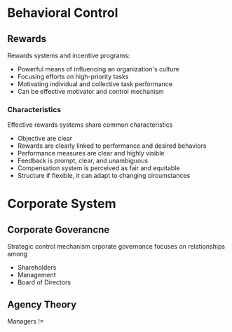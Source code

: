 # Behavioral Control
## Rewards
Rewards systems and incentive programs:
- Powerful means of influencing an organization's culture
- Focusing efforts on high-priority tasks
- Motivating individual and collective task performance
- Can be effective motivator and control mechanism
### Characteristics
Effective rewards systems share common characteristics
- Objective are clear
- Rewards are clearly linked to performance and desired behaviors
- Performance measures are clear and highly visible
- Feedback is prompt, clear, and unambiguous
- Compensation system is perceived as fair and equitable
- Structure if flexible, it can adapt to changing circumstances
# Corporate System
## Corporate Goverancne
Strategic control mechanism crporate governance focuses on relationships among
- Shareholders
- Management
- Board of Directors
## Agency Theory
Managers != 